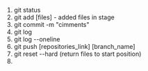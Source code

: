 1. git status
2. git add [files] - added files in stage
3. git commit -m "cimments"
4. git log
5. git log --oneline
6. git push [repositories_link] [branch_name]
7. git reset --hard  (return files to start position)
8. 